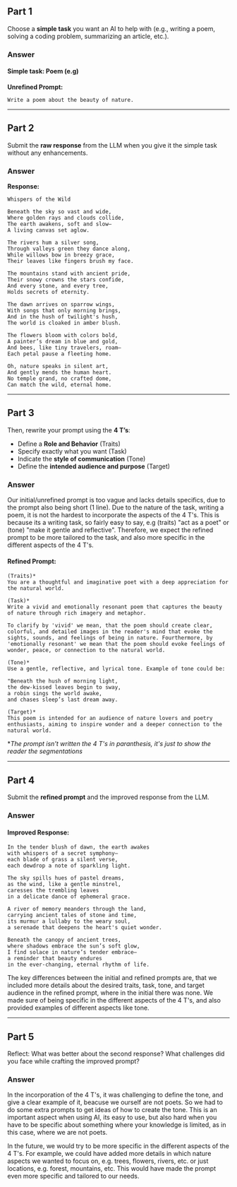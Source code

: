 ## Part 1

Choose a **simple task** you want an AI to help with (e.g., writing a poem, solving a coding problem, summarizing an article, etc.).

### Answer

#### Simple task: Poem (e.g)

**Unrefined Prompt:**

```
Write a poem about the beauty of nature.
```

---

## Part 2

Submit the **raw response** from the LLM when you give it the simple task without any enhancements.

### Answer

**Response:**

```
Whispers of the Wild

Beneath the sky so vast and wide,
Where golden rays and clouds collide,
The earth awakens, soft and slow—
A living canvas set aglow.

The rivers hum a silver song,
Through valleys green they dance along,
While willows bow in breezy grace,
Their leaves like fingers brush my face.

The mountains stand with ancient pride,
Their snowy crowns the stars confide,
And every stone, and every tree,
Holds secrets of eternity.

The dawn arrives on sparrow wings,
With songs that only morning brings,
And in the hush of twilight's hush,
The world is cloaked in amber blush.

The flowers bloom with colors bold,
A painter’s dream in blue and gold,
And bees, like tiny travelers, roam—
Each petal pause a fleeting home.

Oh, nature speaks in silent art,
And gently mends the human heart.
No temple grand, no crafted dome,
Can match the wild, eternal home.
```

---

## Part 3

Then, rewrite your prompt using the **4 T’s**:

- Define a **Role and Behavior** (Traits)
- Specify exactly what you want (Task)
- Indicate the **style of communication** (Tone)
- Define the **intended audience and purpose** (Target)

### Answer

Our initial/unrefined prompt is too vague and lacks details specifics, due to the prompt also being short (1 line). Due to the nature of the task, writing a poem, it is not the hardest to incorporate the aspects of the 4 T's. This is because its a writing task, so fairly easy to say, e.g (traits) "act as a poet" or (tone) "make it gentle and reflective". Therefore, we expect the refined prompt to be more tailored to the task, and also more specific in the different aspects of the 4 T's.

#### Refined Prompt:

```
(Traits)*
You are a thoughtful and imaginative poet with a deep appreciation for the natural world.

(Task)*
Write a vivid and emotionally resonant poem that captures the beauty of nature through rich imagery and metaphor.

To clarify by 'vivid' we mean, that the poem should create clear, colorful, and detailed images in the reader's mind that evoke the sights, sounds, and feelings of being in nature. Fourthermore, by 'emotionally resonant' we mean that the poem should evoke feelings of wonder, peace, or connection to the natural world.

(Tone)*
Use a gentle, reflective, and lyrical tone. Example of tone could be:

"Beneath the hush of morning light,
the dew-kissed leaves begin to sway,
a robin sings the world awake,
and chases sleep’s last dream away.

(Target)*
This poem is intended for an audience of nature lovers and poetry enthusiasts, aiming to inspire wonder and a deeper connection to the natural world.
```

\*_The prompt isn't written the 4 T's in paranthesis, it's just to show the reader the segmentations_

---

## Part 4

Submit the **refined prompt** and the improved response from the LLM.

### Answer

#### Improved Response:

```
In the tender blush of dawn, the earth awakes
with whispers of a secret symphony—
each blade of grass a silent verse,
each dewdrop a note of sparkling light.

The sky spills hues of pastel dreams,
as the wind, like a gentle minstrel,
caresses the trembling leaves
in a delicate dance of ephemeral grace.

A river of memory meanders through the land,
carrying ancient tales of stone and time,
its murmur a lullaby to the weary soul,
a serenade that deepens the heart's quiet wonder.

Beneath the canopy of ancient trees,
where shadows embrace the sun’s soft glow,
I find solace in nature’s tender embrace—
a reminder that beauty endures
in the ever-changing, eternal rhythm of life.
```

The key differences between the initial and refined prompts are, that we included more details about the desired traits, task, tone, and target audience in the refined prompt, where in the initial there was none. We made sure of being specific in the different aspects of the 4 T's, and also provided examples of different aspects like tone.

---

## Part 5

Reflect: What was better about the second response? What challenges did you face while crafting the improved prompt?

### Answer

In the incorporation of the 4 T's, it was challenging to define the tone, and give a clear example of it, beacuse we ourself are not poets. So we had to do some extra prompts to get ideas of how to create the tone. This is an important aspect when using AI, its easy to use, but also hard when you have to be specific about something where your knowledge is limited, as in this case, where we are not poets.

In the future, we would try to be more specific in the different aspects of the 4 T's. For example, we could have added more details in which nature aspects we wanted to focus on, e.g. trees, flowers, rivers, etc. or just locations, e.g. forest, mountains, etc. This would have made the prompt even more specific and tailored to our needs.

